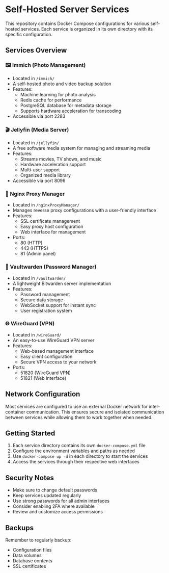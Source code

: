 # Self-Hosted Server Services

This repository contains Docker Compose configurations for various self-hosted services. Each service is organized in its own directory with its specific configuration.

## Services Overview

### 🖼️ Immich (Photo Management)
- Located in `/immich/`
- A self-hosted photo and video backup solution
- Features:
  - Machine learning for photo analysis
  - Redis cache for performance
  - PostgreSQL database for metadata storage
  - Supports hardware acceleration for transcoding
- Accessible via port 2283

### 🎬 Jellyfin (Media Server)
- Located in `/jellyfin/`
- A free software media system for managing and streaming media
- Features:
  - Streams movies, TV shows, and music
  - Hardware acceleration support
  - Multi-user support
  - Organized media library
- Accessible via port 8096

### 🔐 Nginx Proxy Manager
- Located in `/nginxProxyManager/`
- Manages reverse proxy configurations with a user-friendly interface
- Features:
  - SSL certificate management
  - Easy proxy host configuration
  - Web interface for management
- Ports:
  - 80 (HTTP)
  - 443 (HTTPS)
  - 81 (Admin panel)

### 🔑 Vaultwarden (Password Manager)
- Located in `/vaultwarden/`
- A lightweight Bitwarden server implementation
- Features:
  - Password management
  - Secure data storage
  - WebSocket support for instant sync
  - User registration system

### 🌐 WireGuard (VPN)
- Located in `/wireGuard/`
- An easy-to-use WireGuard VPN server
- Features:
  - Web-based management interface
  - Easy client configuration
  - Secure VPN access to your network
- Ports:
  - 51820 (WireGuard VPN)
  - 51821 (Web Interface)

## Network Configuration

Most services are configured to use an external Docker network for inter-container communication. This ensures secure and isolated communication between services while allowing them to work together when needed.

## Getting Started

1. Each service directory contains its own `docker-compose.yml` file
2. Configure the environment variables and paths as needed
3. Use `docker-compose up -d` in each directory to start the services
4. Access the services through their respective web interfaces

## Security Notes

- Make sure to change default passwords
- Keep services updated regularly
- Use strong passwords for all admin interfaces
- Consider enabling 2FA where available
- Review and customize access permissions

## Backups

Remember to regularly backup:
- Configuration files
- Data volumes
- Database contents
- SSL certificates